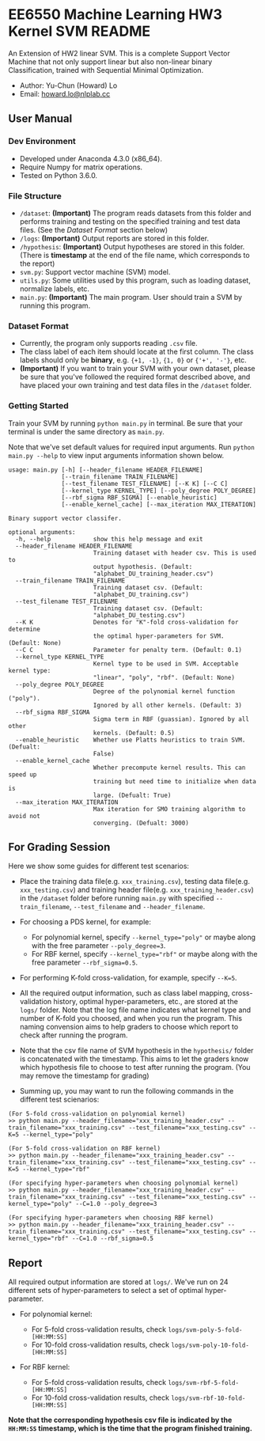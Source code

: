 # EE6550 Machine Learning HW3 Kernel SVM README
An Extension of HW2 linear SVM. This is a complete Support Vector Machine that not only support linear but also non-linear binary Classification, trained with Sequential Minimal Optimization.

- Author: Yu-Chun (Howard) Lo
- Email: howard.lo@nlplab.cc

## User Manual
### Dev Environment
- Developed under Anaconda 4.3.0 (x86_64).
- Require Numpy for matrix operations.
- Tested on Python 3.6.0.

### File Structure
- `/dataset`: **(Important)** The program reads datasets from this folder and performs training and testing on the specified training and test data files. (See the *Dataset Format* section below)
- `/logs`: **(Important)** Output reports are stored in this folder.
- `/hypothesis`: **(Important)** Output hypotheses are stored in this folder. (There is **timestamp** at the end of the file name, which corresponds to the report)
- `svm.py`: Support vector machine (SVM) model.
- `utils.py`: Some utilities used by this program, such as loading dataset, normalize labels, etc.
- `main.py`: **(Important)** The main program. User should train a SVM by running this program.

### Dataset Format
- Currently, the program only supports reading `.csv` file.
- The class label of each item should locate at the first column. The class labels should only be **binary**, e.g. `{+1, -1}`, `{1, 0}` or `{'+', '-'}`, etc.
- **(Important)** If you want to train your SVM with your own dataset, please be sure that you've followed the required format described above, and have placed your own training and test data files in the `/dataset` folder.

### Getting Started

Train your SVM by running `python main.py` in terminal. Be sure that your terminal is under the same directory as `main.py`.

Note that we've set default values for required input arguments. Run `python main.py --help` to view input arguments information shown below.

```
usage: main.py [-h] [--header_filename HEADER_FILENAME]
               [--train_filename TRAIN_FILENAME]
               [--test_filename TEST_FILENAME] [--K K] [--C C]
               [--kernel_type KERNEL_TYPE] [--poly_degree POLY_DEGREE]
               [--rbf_sigma RBF_SIGMA] [--enable_heuristic]
               [--enable_kernel_cache] [--max_iteration MAX_ITERATION]

Binary support vector classifer.

optional arguments:
  -h, --help            show this help message and exit
  --header_filename HEADER_FILENAME
                        Training dataset with header csv. This is used to
                        output hypothesis. (Default:
                        "alphabet_DU_training_header.csv")
  --train_filename TRAIN_FILENAME
                        Training dataset csv. (Default:
                        "alphabet_DU_training.csv")
  --test_filename TEST_FILENAME
                        Training dataset csv. (Default:
                        "alphabet_DU_testing.csv")
  --K K                 Denotes for "K"-fold cross-validation for determine
                        the optimal hyper-parameters for SVM. (Default: None)
  --C C                 Parameter for penalty term. (Default: 0.1)
  --kernel_type KERNEL_TYPE
                        Kernel type to be used in SVM. Acceptable kernel type:
                        "linear", "poly", "rbf". (Default: None)
  --poly_degree POLY_DEGREE
                        Degree of the polynomial kernel function ("poly").
                        Ignored by all other kernels. (Default: 3)
  --rbf_sigma RBF_SIGMA
                        Sigma term in RBF (guassian). Ignored by all other
                        kernels. (Default: 0.5)
  --enable_heuristic    Whether use Platts heuristics to train SVM. (Defualt:
                        False)
  --enable_kernel_cache
                        Whether precompute kernel results. This can speed up
                        training but need time to initialize when data is
                        large. (Defualt: True)
  --max_iteration MAX_ITERATION
                        Max iteration for SMO training algorithm to avoid not
                        converging. (Defualt: 3000)
```

## For Grading Session
Here we show some guides for different test scenarios:

- Place the training data file(e.g. `xxx_training.csv`), testing data file(e.g. `xxx_testing.csv`) and training header file(e.g. `xxx_training_header.csv`) in the `/dataset` folder before running `main.py` with specified `--train_filename`, `--test_filename` and `--header_filename`.

- For choosing a PDS kernel, for example:
    - For polynomial kernel, specify `--kernel_type="poly"` or maybe along with the free parameter `--poly_degree=3`.
    - For RBF kernel, specify `--kernel_type="rbf"` or maybe along with the free parameter `--rbf_sigma=0.5`.

- For performing K-fold cross-validation, for example, specify `--K=5`.

- All the required output information, such as class label mapping, cross-validation history, optimal hyper-parameters, etc., are stored at the `logs/` folder. Note that the log file name indicates what kernel type and number of K-fold you choosed, and when you run the program. This naming convension aims to help graders to choose which report to check after running the program.

- Note that the csv file name of SVM hypothesis in the `hypothesis/` folder is concatenated with the timestamp. This aims to let the graders know which hypothesis file to choose to test after running the program. (You may remove the timestamp for grading)

- Summing up, you may want to run the following commands in the different test scienarios:
```
(For 5-fold cross-validation on polynomial kernel)
>> python main.py --header_filename="xxx_training_header.csv" --train_filename="xxx_training.csv" --test_filename="xxx_testing.csv" --K=5 --kernel_type="poly"

(For 5-fold cross-validation on RBF kernel)
>> python main.py --header_filename="xxx_training_header.csv" --train_filename="xxx_training.csv" --test_filename="xxx_testing.csv" --K=5 --kernel_type="rbf"

(For specifying hyper-parameters when choosing polynomial kernel)
>> python main.py --header_filename="xxx_training_header.csv" --train_filename="xxx_training.csv" --test_filename="xxx_testing.csv" --kernel_type="poly" --C=1.0 --poly_degree=3

(For specifying hyper-parameters when choosing RBF kernel)
>> python main.py --header_filename="xxx_training_header.csv" --train_filename="xxx_training.csv" --test_filename="xxx_testing.csv" --kernel_type="rbf" --C=1.0 --rbf_sigma=0.5
```

## Report
All required output information are stored at `logs/`. We've run on 24 different sets of hyper-parameters to select a set of optimal hyper-parameter.

- For polynomial kernel:
    - For 5-fold cross-validation results, check `logs/svm-poly-5-fold-[HH:MM:SS]`
    - For 10-fold cross-validation results, check `logs/svm-poly-10-fold-[HH:MM:SS]`

- For RBF kernel:
    - For 5-fold cross-validation results, check `logs/svm-rbf-5-fold-[HH:MM:SS]`
    - For 10-fold cross-validation results, check `logs/svm-rbf-10-fold-[HH:MM:SS]`

**Note that the corresponding hypothesis csv file is indicated by the `HH:MM:SS` timestamp, which is the time that the program finished training.**
